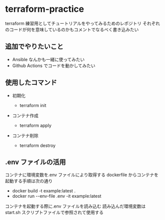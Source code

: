 # terraform-practice

terraform 練習用としてチュートリアルをやってみるためのレポジトリ
それぞれのコードが何を意味しているのかもコメントでなるべく書き込みたい

## 追加でやりたいこと

- Ansible なんかも一緒に使ってみたい
- Github Actions でコードを動かしてみたい

## 使用したコマンド

- 初期化

  - terraform init

- コンテナ作成

  - terraform apply

- コンテナ削除

  - terraform destroy

## .env ファイルの活用

コンテナに環境変数を.env ファイルにより取得する
dockerfile からコンテナを起動する手順は次の通り

- docker build -t example:latest .
- docker run --env-file .env -it example:latest

コンテナを起動する際に.env ファイルを読み込む
読み込んだ環境変数は start.sh スクリプトファイルで参照されて使用する
